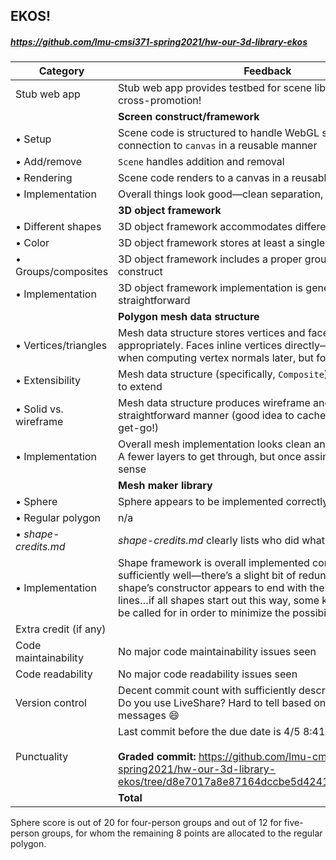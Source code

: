 

## EKOS!

##### https://github.com/lmu-cmsi371-spring2021/hw-our-3d-library-ekos

| Category | Feedback | Points |
| --- | --- | ---: |
| Stub web app | Stub web app provides testbed for scene library—lovin’ that cross-promotion! | 5/5 |
| | **Screen construct/framework** | |
| • Setup | Scene code is structured to handle WebGL setup and connection to `canvas` in a reusable manner | 4/4 |
| • Add/remove | `Scene` handles addition and removal | 4/4 |
| • Rendering | Scene code renders to a canvas in a reusable manner | 4/4 |
| • Implementation | Overall things look good—clean separation, clear reusability | 3/3 |
| | **3D object framework** | |
| • Different shapes | 3D object framework accommodates different shapes | 2/2 |
| • Color | 3D object framework stores at least a single color | 2/2 |
| • Groups/composites | 3D object framework includes a proper group/composite construct | 8/8 |
| • Implementation | 3D object framework implementation is generally clear and straightforward | 3/3 |
| | **Polygon mesh data structure** | |
| • Vertices/triangles | Mesh data structure stores vertices and faces (triangles) appropriately. Faces inline vertices directly—might be an issue when computing vertex normals later, but for now it works | 10/10 |
| • Extensibility | Mesh data structure (specifically, `Composite`) is straightforward to extend | 5/5 |
| • Solid vs. wireframe | Mesh data structure produces wireframe and solid renders in a straightforward manner (good idea to cache these from the get-go!) | 5/5 |
| • Implementation | Overall mesh implementation looks clean and straightforward. A fewer layers to get through, but once assimilated it makes sense | 5/5 |
| | **Mesh maker library** | |
| • Sphere | Sphere appears to be implemented correctly | 20* |
| • Regular polygon | n/a |  |
| • _shape-credits.md_ | _shape-credits.md_ clearly lists who did what |  |
| • Implementation | Shape framework is overall implemented consistently and sufficiently well—there’s a slight bit of redundancy in that every shape’s constructor appears to end with the exact same three lines…if all shapes start out this way, some kind of helper might be called for in order to minimize the possibility of errors (–1) | 9/10 |
| Extra credit (if any) |  |  |
| Code maintainability | No major code maintainability issues seen |  |
| Code readability | No major code readability issues seen |  |
| Version control | Decent commit count with sufficiently descriptive messages. Do you use LiveShare? Hard to tell based on the commit messages 😄 |  |
| Punctuality | Last commit before the due date is 4/5 8:41pm<br /><br /> **Graded commit:** https://github.com/lmu-cmsi371-spring2021/hw-our-3d-library-ekos/tree/d8e7017a8e87164dccbe5d4241a37d75db453e76 |  |
| | **Total** | **89/90** |

Sphere score is out of 20 for four-person groups and out of 12 for five-person groups, for whom the remaining 8 points are allocated to the regular polygon.
